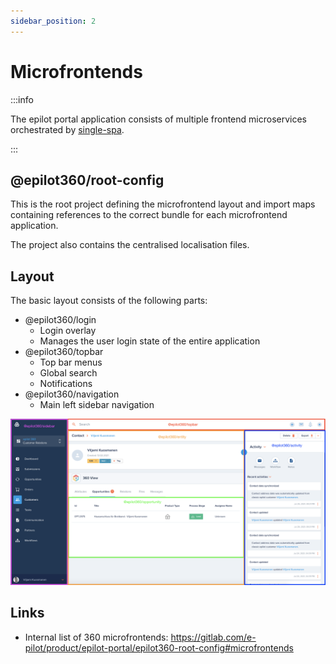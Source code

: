 ```yaml
---
sidebar_position: 2
---
```


# Microfrontends

:::info

The epilot portal application consists of multiple frontend microservices orchestrated by [single-spa](https://single-spa.js.org/).

:::

## @epilot360/root-config

This is the root project defining the microfrontend layout and import maps containing references to the correct bundle for each microfrontend application.

The project also contains the centralised localisation files.

## Layout

The basic layout consists of the following parts:

- @epilot360/login
  - Login overlay
  - Manages the user login state of the entire application
- @epilot360/topbar
  - Top bar menus
  - Global search
  - Notifications
- @epilot360/navigation
  - Main left sidebar navigation

![single spa layout](../../static/img/single-spa.png)

## Links

- Internal list of 360 microfrontends: https://gitlab.com/e-pilot/product/epilot-portal/epilot360-root-config#microfrontends
